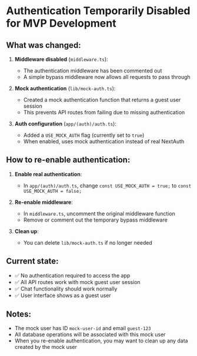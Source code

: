 # Authentication Temporarily Disabled for MVP Development

## What was changed:

1. **Middleware disabled** (`middleware.ts`):

   - The authentication middleware has been commented out
   - A simple bypass middleware now allows all requests to pass through

2. **Mock authentication** (`lib/mock-auth.ts`):

   - Created a mock authentication function that returns a guest user session
   - This prevents API routes from failing due to missing authentication

3. **Auth configuration** (`app/(auth)/auth.ts`):
   - Added a `USE_MOCK_AUTH` flag (currently set to `true`)
   - When enabled, uses mock authentication instead of real NextAuth

## How to re-enable authentication:

1. **Enable real authentication**:

   - In `app/(auth)/auth.ts`, change `const USE_MOCK_AUTH = true;` to `const USE_MOCK_AUTH = false;`

2. **Re-enable middleware**:

   - In `middleware.ts`, uncomment the original middleware function
   - Remove or comment out the temporary bypass middleware

3. **Clean up**:
   - You can delete `lib/mock-auth.ts` if no longer needed

## Current state:

- ✅ No authentication required to access the app
- ✅ All API routes work with mock guest user session
- ✅ Chat functionality should work normally
- ✅ User interface shows as a guest user

## Notes:

- The mock user has ID `mock-user-id` and email `guest-123`
- All database operations will be associated with this mock user
- When you re-enable authentication, you may want to clean up any data created by the mock user
